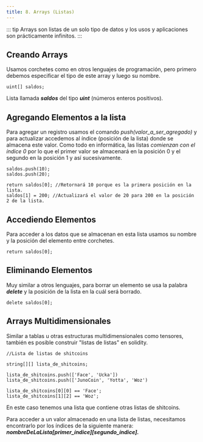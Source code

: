 ```yaml
---
title: 8. Arrays (Listas)
---
```

::: tip
  Arrays son listas de un solo tipo de datos y los usos y aplicaciones son prácticamente infinitos.
:::

## Creando Arrays

Usamos corchetes como en otros lenguajes de programación, pero primero debemos especificar el tipo de este array y luego su nombre.

```solidity
uint[] saldos;
```

Lista llamada _**saldos**_ del tipo _**uint**_ (números enteros positivos).

## Agregando Elementos a la lista

Para agregar un registro usamos el comando _push(valor\_a\_ser\_agregado)_ y para actualizar accedemos al índice (posición de la lista) donde se almacena este valor. Como todo en informática, las listas _comienzan con el índice 0_ por lo que el primer valor se almacenará en la posición 0 y el segundo en la posición 1 y así sucesivamente.

```solidity
saldos.push(10);
saldos.push(20);

return saldos[0]; //Retornará 10 porque es la primera posición en la lista.
saldos[1] = 200; //Actualizará el valor de 20 para 200 en la posición 2 de la lista.
```

## Accediendo Elementos

Para acceder a los datos que se almacenan en esta lista usamos su nombre y la posición del elemento entre corchetes.

```solidity
return saldos[0];
```

## Eliminando Elementos

Muy similar a otros lenguajes, para borrar un elemento se usa la palabra _**delete**_ y la posición de la lista en la cuál será borrado.

```solidity
delete saldos[0];
```

## Arrays Multidimensionales

Similar a tablas u otras estructuras multidimensionales como tensores, también es posible construir "listas de listas" en solidity.

```solidity
//Lista de listas de shitcoins

string[][] lista_de_shitcoins;

lista_de_shitcoins.push(['Face', 'Ucka'])
lista_de_shitcoins.push(['JunoCoin', 'Yotta', 'Woz')

lista_de_shitcoins[0][0] == 'Face';
lista_de_shitcoins[1][2] == 'Woz';
```

En este caso tenemos una lista que contiene otras listas de shitcoins.

Para acceder a un valor almacenado en una lista de listas, necesitamos encontrarlo por los índices de la siguiente manera: _**nombreDeLaLista\[primer\_índice]\[segundo\_índice].**_
